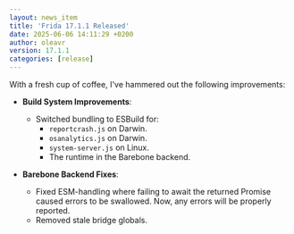 ```yaml
---
layout: news_item
title: 'Frida 17.1.1 Released'
date: 2025-06-06 14:11:29 +0200
author: oleavr
version: 17.1.1
categories: [release]
---
```


With a fresh cup of coffee, I've hammered out the following improvements:

- **Build System Improvements**:
  - Switched bundling to ESBuild for:
    - `reportcrash.js` on Darwin.
    - `osanalytics.js` on Darwin.
    - `system-server.js` on Linux.
    - The runtime in the Barebone backend.

- **Barebone Backend Fixes**:
  - Fixed ESM-handling where failing to await the returned Promise caused errors
    to be swallowed. Now, any errors will be properly reported.
  - Removed stale bridge globals.
